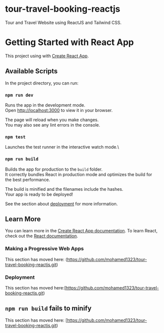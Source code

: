 # tour-travel-booking-reactjs
 Tour and Travel Website using ReactJS and Tailwind CSS. 
# Getting Started with  React App

This project using with [Create React App](https://github.com/mohamed1323/tour-travel-booking-reactjs.git).

## Available Scripts

In the project directory, you can run:

### `npm run dev`

Runs the app in the development mode.\
Open [http://localhost:3000](http://localhost:3000) to view it in your browser.

The page will reload when you make changes.\
You may also see any lint errors in the console.

### `npm test`

Launches the test runner in the interactive watch mode.\

### `npm run build`

Builds the app for production to the `build` folder.\
It correctly bundles React in production mode and optimizes the build for the best performance.

The build is minified and the filenames include the hashes.\
Your app is ready to be deployed!

See the section about [deployment](https://github.com/mohamed1323/tour-travel-booking-reactjs.git) for more information.

## Learn More

You can learn more in the [Create React App documentation](https://github.com/mohamed1323/projects-reactjs.git).
To learn React, check out the [React documentation](https://reactjs.org/).



### Making a Progressive Web Apps

This section has moved here: (https://github.com/mohamed1323/tour-travel-booking-reactjs.git)


### Deployment

This section has moved here:[https://github.com/mohamed1323/tour-travel-booking-reactjs.git)



## `npm run build` fails to minify

This section has moved here: [https://github.com/mohamed1323/tour-travel-booking-reactjs.git)


